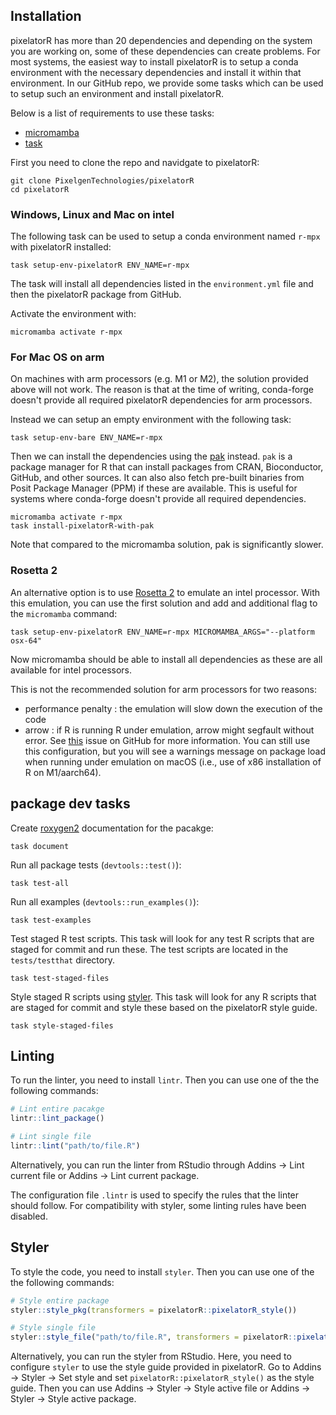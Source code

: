 ## Installation

pixelatorR has more than 20 dependencies and depending on the system you are working on, some of these dependencies can create problems. For most systems, the easiest way to install pixelatorR is to setup a conda environment with the necessary dependencies and install it within that environment. In our GitHub repo, we provide some tasks which can be used to setup such an environment and install pixelatorR.

Below is a list of requirements to use these tasks:

- [micromamba](https://mamba.readthedocs.io/en/latest/installation/micromamba-installation.html)
- [task](https://taskfile.dev/installation/)

First you need to clone the repo and navidgate to pixelatorR:

````
git clone PixelgenTechnologies/pixelatorR
cd pixelatorR
````

### Windows, Linux and Mac on intel

The following task can be used to setup a conda environment named `r-mpx` with pixelatorR installed:

````
task setup-env-pixelatorR ENV_NAME=r-mpx
````

The task will install all dependencies listed in the `environment.yml` file and then the pixelatorR package from GitHub.

Activate the environment with:

````
micromamba activate r-mpx
````

### For Mac OS on arm

On machines with arm processors (e.g. M1 or M2), the solution provided above will not work. The reason is that at the time of writing, conda-forge doesn't provide all required pixelatorR dependencies for arm processors.

Instead we can setup an empty environment with the following task:

````
task setup-env-bare ENV_NAME=r-mpx
````

Then we can install the dependencies using the [pak](https://pak.r-lib.org/) instead. `pak` is a package manager for R that can install packages from CRAN, Bioconductor, GitHub, and other sources. It can also also fetch pre-built binaries from Posit Package Manager (PPM) if these are available. This is useful for systems where conda-forge doesn't provide all required dependencies. 

````
micromamba activate r-mpx
task install-pixelatorR-with-pak
````

Note that compared to the micromamba solution, pak is significantly slower.

### Rosetta 2

An alternative option is to use [Rosetta 2](https://support.apple.com/en-us/102527) to emulate an intel processor. With this emulation, you can use the first solution and add and additional flag to the `micromamba` command:

````
task setup-env-pixelatorR ENV_NAME=r-mpx MICROMAMBA_ARGS="--platform osx-64"
````

Now micromamba should be able to install all dependencies as these are all available for intel processors. 

This is not the recommended solution for arm processors for two reasons:

- performance penalty : the emulation will slow down the execution of the code
- arrow : if R is running R under emulation, arrow might segfault without error. See [this](https://github.com/apache/arrow/pull/37777) issue on GitHub for more information. You can still use this configuration, but you will see a warnings message on package load when running under emulation on macOS (i.e., use of x86 installation of R on M1/aarch64).

## package dev tasks

Create [roxygen2](https://roxygen2.r-lib.org/) documentation for the pacakge:

````
task document
````

Run all package tests (`devtools::test()`):

````
task test-all
````

Run all examples (`devtools::run_examples()`):

````
task test-examples
````

Test staged R test scripts. This task will look for any test R scripts that are staged for commit and run these. The test scripts are located in the `tests/testthat` directory.

````
task test-staged-files
````

Style staged R scripts using [styler](https://styler.r-lib.org/). This task will look for any R scripts that are staged for commit and style these based on the pixelatorR style guide.

````
task style-staged-files
````


## Linting

To run the linter, you need to install `lintr`. Then you can use one of the the following commands:

```r
# Lint entire pacakge
lintr::lint_package()

# Lint single file
lintr::lint("path/to/file.R")
```

Alternatively, you can run the linter from RStudio through Addins -> Lint current file or Addins -> Lint current package.

The configuration file `.lintr` is used to specify the rules that the linter should follow. For compatibility with styler, some linting rules have been disabled.

## Styler

To style the code, you need to install `styler`. Then you can use one of the the following commands:

```r
# Style entire package
styler::style_pkg(transformers = pixelatorR::pixelatorR_style())

# Style single file
styler::style_file("path/to/file.R", transformers = pixelatorR::pixelatorR_style())
```

Alternatively, you can run the styler from RStudio. Here, you need to configure `styler` to use the style guide provided in pixelatorR. Go to Addins -> Styler -> Set style and set `pixelatorR::pixelatorR_style()` as the style guide. Then you can use Addins -> Styler -> Style active file or Addins -> Styler -> Style active package.

